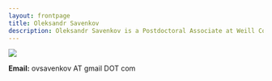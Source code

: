 ```yaml
---
layout: frontpage
title: Oleksandr Savenkov
description: Oleksandr Savenkov is a Postdoctoral Associate at Weill Cornell Medicine
---
```

<div class="col-2">
        <img SRC = "./assets/pics/portrait2.jpg" BORDER = "0">
</div>

**Email:** ovsavenkov AT gmail DOT com
